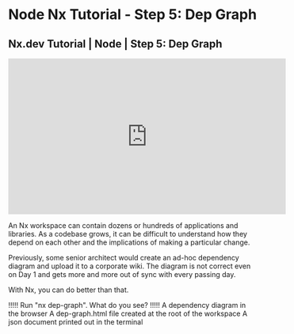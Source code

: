 # Node Nx Tutorial - Step 5: Dep Graph

## Nx.dev Tutorial | Node | Step 5: Dep Graph

<iframe width="560" height="315" src="https://www.youtube.com/embed/l9MjZ9IPdu4" frameborder="0" allow="accelerometer; autoplay; encrypted-media; gyroscope; picture-in-picture" allowfullscreen></iframe>

An Nx workspace can contain dozens or hundreds of applications and libraries. As a codebase grows, it can be difficult to understand how they depend on each other and the implications of making a particular change.

Previously, some senior architect would create an ad-hoc dependency diagram and upload it to a corporate wiki. The diagram is not correct even on Day 1 and gets more and more out of sync with every passing day.

With Nx, you can do better than that.

!!!!!
Run "nx dep-graph". What do you see?
!!!!!
A dependency diagram in the browser
A dep-graph.html file created at the root of the workspace
A json document printed out in the terminal
